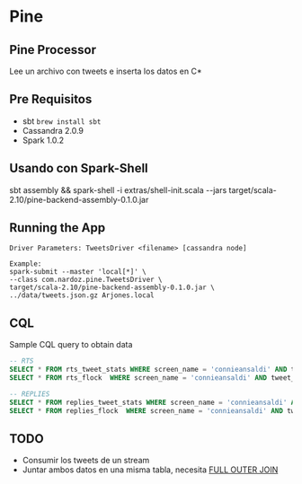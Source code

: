# Pine
## Pine Processor
Lee un archivo con tweets e inserta los datos en C*


## Pre Requisitos
* sbt `brew install sbt`
* Cassandra 2.0.9
* Spark 1.0.2

## Usando con Spark-Shell
sbt assembly && spark-shell -i extras/shell-init.scala --jars target/scala-2.10/pine-backend-assembly-0.1.0.jar

## Running the App

    Driver Parameters: TweetsDriver <filename> [cassandra node]

    Example:
    spark-submit --master 'local[*]' \
    --class com.nardoz.pine.TweetsDriver \
    target/scala-2.10/pine-backend-assembly-0.1.0.jar \
    ../data/tweets.json.gz Arjones.local

## CQL
Sample CQL query to obtain data
```sql
-- RTS
SELECT * FROM rts_tweet_stats WHERE screen_name = 'connieansaldi' AND tweet_id = 512646924915470336;
SELECT * FROM rts_flock  WHERE screen_name = 'connieansaldi' AND tweet_id = 512646924915470336;

-- REPLIES
SELECT * FROM replies_tweet_stats WHERE screen_name = 'connieansaldi' AND tweet_id = 512646924915470336;
SELECT * FROM replies_flock  WHERE screen_name = 'connieansaldi' AND tweet_id = 512646924915470336;
```

## TODO
* Consumir los tweets de un stream
* Juntar ambos datos en una misma tabla, necesita [FULL OUTER JOIN](https://github.com/apache/spark/pull/1395)
